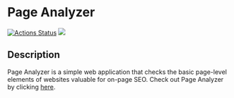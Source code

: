 # Page Analyzer
[![Actions Status](https://github.com/illata1998/python-project-83/actions/workflows/hexlet-check.yml/badge.svg)](https://github.com/illata1998/python-project-83/actions)
<a href="https://codeclimate.com/github/illata1998/python-project-83/maintainability"><img src="https://api.codeclimate.com/v1/badges/0962810290864cc446ed/maintainability" /></a>

## Description
Page Analyzer is a simple web application that checks the basic page-level elements of websites valuable for on-page SEO.
Check out Page Analyzer by clicking [here](https://python-project-83-2k3w.onrender.com/).
